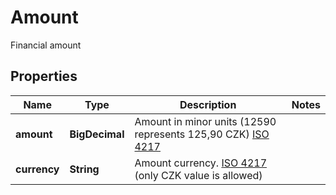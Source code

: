 

# Amount

Financial amount

## Properties

| Name | Type | Description | Notes |
|------------ | ------------- | ------------- | -------------|
|**amount** | **BigDecimal** | Amount in minor units (12590 represents 125,90 CZK) [ISO 4217](https://en.wikipedia.org/wiki/ISO_4217) |  |
|**currency** | **String** | Amount currency. [ISO 4217](https://en.wikipedia.org/wiki/ISO_4217) (only CZK value is allowed) |  |



